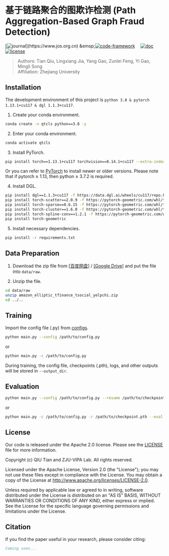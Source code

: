基于链路聚合的图欺诈检测 (Path Aggregation-Based Graph Fraud Detection)
========

[![journal](https://img.shields.io/badge/Journal-软件学报_(Journal_of_Software)-ff69b4)](https://www.jos.org.cn)
&emsp;[![code-framework](https://img.shields.io/badge/Code_Framework-QTClassification_v0.9.1-brightgreen)](https://github.com/horrible-dong/QTClassification)
&emsp;[![doc](https://img.shields.io/badge/Docs-Latest-orange)](README.md)
&emsp;[![license](https://img.shields.io/badge/License-Apache_2.0-blue)](LICENSE)

> Authors: Tian Qiu, Lingxiang Jia, Yang Gao, Zunlei Feng, Yi Gao, Mingli Song  
> Affiliation: Zhejiang University

## Installation

The development environment of this project is `python 3.8 & pytorch 1.13.1+cu117 & dgl 1.1.3+cu117`.

1. Create your conda environment.

```bash
conda create -n qtcls python==3.8 -y
```

2. Enter your conda environment.

```bash
conda activate qtcls
```

3. Install PyTorch.

```bash
pip install torch==1.13.1+cu117 torchvision==0.14.1+cu117 --extra-index-url https://download.pytorch.org/whl/cu117
```

Or you can refer to [PyTorch](https://pytorch.org/get-started/previous-versions/) to install newer or older versions.
Please note that if pytorch ≥ 1.13, then python ≥ 3.7.2 is required.

4. Install DGL.

```bash
pip install dgl==1.1.3+cu117 -f https://data.dgl.ai/wheels/cu117/repo.html
pip install torch-scatter==2.0.9 -f https://pytorch-geometric.com/whl/torch-1.13.1+cu117.html
pip install torch-sparse==0.6.15 -f https://pytorch-geometric.com/whl/torch-1.13.1+cu117.html
pip install torch-cluster==1.6.0 -f https://pytorch-geometric.com/whl/torch-1.13.1+cu117.html
pip install torch-spline-conv==1.2.1 -f https://pytorch-geometric.com/whl/torch-1.13.1+cu117.html
pip install torch-geometric
```

5. Install necessary dependencies.

```bash
pip install -r requirements.txt
```

## Data Preparation

1. Download the zip file from [[百度网盘]](https://pan.baidu.com/s/1N0CBnaA1ygQOu3yGmu6YWw?pwd=xqk9) / [[Google Drive]](https://drive.google.com/file/d/1X8wjxn2-ebW7jud21vuawk7UtCOW5KtD/view?usp=sharing) and put the file into `data/raw`.

2. Unzip the file.

```bash
cd data/raw
unzip amazon_elliptic_tfinance_tsocial_yelpchi.zip
cd ../..
```

## Training

Import the config file (.py) from [configs](configs).

```bash
python main.py --config /path/to/config.py
```

or

```bash
python main.py -c /path/to/config.py
```

During training, the config file, checkpoints (.pth), logs, and other outputs will be stored in `--output_dir`.

## Evaluation

```bash
python main.py --config /path/to/config.py --resume /path/to/checkpoint.pth --eval
```

or

```bash
python main.py -c /path/to/config.py -r /path/to/checkpoint.pth --eval
```

## License

Our code is released under the Apache 2.0 license. Please see the [LICENSE](LICENSE) file for more information.

Copyright (c) QIU Tian and ZJU-VIPA Lab. All rights reserved.

Licensed under the Apache License, Version 2.0 (the "License"); you may not use these files except in compliance with
the License. You may obtain a copy of the License at http://www.apache.org/licenses/LICENSE-2.0.

Unless required by applicable law or agreed to in writing, software distributed under the License is distributed on an
"AS IS" BASIS, WITHOUT WARRANTIES OR CONDITIONS OF ANY KIND, either express or implied. See the License for the specific
language governing permissions and limitations under the License.

## Citation

If you find the paper useful in your research, please consider citing:

```bibtex
Coming soon...
```
